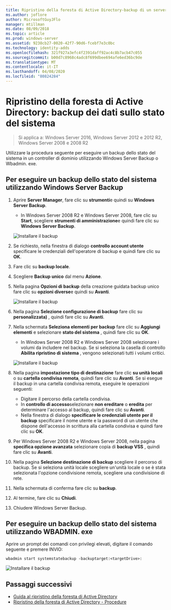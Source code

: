```yaml
---
title: Ripristino della foresta di Active Directory-backup di un server completo
ms.author: joflore
author: MicrosoftGuyJFlo
manager: mtillman
ms.date: 08/09/2018
ms.topic: article
ms.prod: windows-server
ms.assetid: 9238cb27-0020-42f7-90d6-fcebf7e3c0bc
ms.technology: identity-adds
ms.openlocfilehash: 321f927a3efc4f2391daff92ac4c8b7acb47c055
ms.sourcegitcommit: b00d7c8968c4adc8f699dbee694afe6ed36bc9de
ms.translationtype: MT
ms.contentlocale: it-IT
ms.lasthandoff: 04/08/2020
ms.locfileid: "80824284"
---
```

# <a name="ad-forest-recovery---backing-up-the-system-state-data"></a>Ripristino della foresta di Active Directory: backup dei dati sullo stato del sistema  

>Si applica a: Windows Server 2016, Windows Server 2012 e 2012 R2, Windows Server 2008 e 2008 R2

Utilizzare la procedura seguente per eseguire un backup dello stato del sistema in un controller di dominio utilizzando Windows Server Backup o Wbadmin. exe.  

## <a name="to-perform-a-system-state-backup-using-windows-server-backup"></a>Per eseguire un backup dello stato del sistema utilizzando Windows Server Backup

1. Aprire **Server Manager**, fare clic su **strumenti**e quindi su **Windows Server Backup**.
   - In Windows Server 2008 R2 e Windows Server 2008, fare clic su **Start**, scegliere **strumenti di amministrazione**e quindi fare clic su **Windows Server Backup**. 

   ![Installare il backup](media/AD-Forest-Recovery-Backing-up-a-Full-Server/fullbackup1.png)

2. Se richiesto, nella finestra di dialogo **controllo account utente** specificare le credenziali dell'operatore di backup e quindi fare clic su **OK**.
3. Fare clic su **backup locale**.
4. Scegliere **Backup unico** dal menu **Azione**.
5. Nella pagina **Opzioni di backup** della creazione guidata backup unico fare clic su **opzioni diverse**e quindi su **Avanti**.

   ![Installare il backup](media/AD-Forest-Recovery-Backing-up-a-Full-Server/fullbackup3.png)

6. Nella pagina **Selezione configurazione di backup** fare clic su **personalizzata)** , quindi fare clic su **Avanti**.
7. Nella schermata **Seleziona elementi per backup** fare clic su **Aggiungi elementi** e selezionare **stato del sistema** , quindi fare clic su **OK**.
   - In Windows Server 2008 R2 e Windows Server 2008 selezionare i volumi da includere nel backup. Se si seleziona la casella di controllo **Abilita ripristino di sistema** , vengono selezionati tutti i volumi critici. 

   ![Installare il backup](media/AD-Forest-Recovery-Backing-up-System-State/systemstatebackup.png)  

8. Nella pagina **impostazione tipo di destinazione** fare clic **su unità locali** o su **cartella condivisa remota**, quindi fare clic su **Avanti**.  Se si esegue il backup in una cartella condivisa remota, eseguire le operazioni seguenti:  
   - Digitare il percorso della cartella condivisa.
   - In **controllo di accesso**selezionare **non ereditare** o **eredita** per determinare l'accesso al backup, quindi fare clic su **Avanti**.  
   - Nella finestra di dialogo **specificare le credenziali utente per il backup** specificare il nome utente e la password di un utente che dispone dell'accesso in scrittura alla cartella condivisa e quindi fare clic su **OK**.

9. Per Windows Server 2008 R2 e Windows Server 2008, nella pagina **specifica opzione avanzata** selezionare copia di **backup VSS** , quindi fare clic su **Avanti**.
10. Nella pagina **Selezione destinazione di backup** scegliere il percorso di backup.  Se si seleziona unità locale scegliere un'unità locale o se è stata selezionata l'opzione condivisione remota, scegliere una condivisione di rete.
11. Nella schermata di conferma fare clic su **backup**.
12. Al termine, fare clic su **Chiudi**.
13. Chiudere Windows Server Backup.

## <a name="to-perform-a-system-state-backup-using-wbadminexe"></a>Per eseguire un backup dello stato del sistema utilizzando WBADMIN. exe

Aprire un prompt dei comandi con privilegi elevati, digitare il comando seguente e premere INVIO:  
  
   ```
   wbadmin start systemstatebackup -backuptarget:<targetDrive>:
   ```

   ![Installare il backup](media/AD-Forest-Recovery-Backing-up-System-State/systemstatebackup2.png)  

## <a name="next-steps"></a>Passaggi successivi

- [Guida al ripristino della foresta di Active Directory](AD-Forest-Recovery-Guide.md)
- [Ripristino della foresta di Active Directory - Procedure](AD-Forest-Recovery-Procedures.md)
